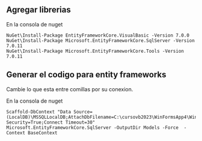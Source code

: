 ## Agregar librerias

En la consola de nuget

```shell
NuGet\Install-Package EntityFrameworkCore.VisualBasic -Version 7.0.0
NuGet\Install-Package Microsoft.EntityFrameworkCore.SqlServer -Version 7.0.11
NuGet\Install-Package Microsoft.EntityFrameworkCore.Tools -Version 7.0.11
```

## Generar el codigo para entity frameworks
Cambie lo que esta entre comillas por su conexion.

En la consola de nuget

```shell
Scaffold-DbContext "Data Source=(LocalDB)\MSSQLLocalDB;AttachDbFilename=C:\cursovb2023\WinFormsApp4\WinFormsApp4\base11oct.mdf;Integrated Security=True;Connect Timeout=30" Microsoft.EntityFrameworkCore.SqlServer -OutputDir Models -Force  -Context BaseContext
```